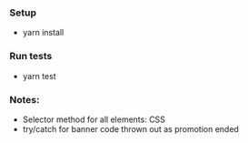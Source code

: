### Setup
- yarn install
### Run tests
- yarn test

### Notes:
- Selector method for all elements: CSS
- try/catch for banner code thrown out as promotion ended
